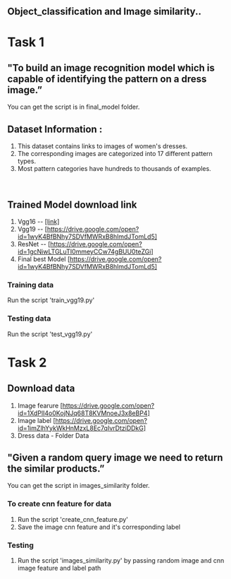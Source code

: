 ## Object_classification and Image similarity..

# Task 1

## "To build an image recognition model which is capable of identifying the pattern on a dress image.”

  You can get the script is in final_model folder.

## Dataset Information​ :
1. This dataset contains links to images of women's dresses. <br>
2. The corresponding images are categorized into 17 different pattern
types.<br>
3. Most pattern categories have hundreds to thousands of examples.
<br>

## Trained Model download link

1. Vgg16 -- [[link]](https://drive.google.com/open?id=1t1twM-v4jpiacL5UTh-th0HEd55G7-aK) <br>
2. Vgg19 -- [https://drive.google.com/open?id=1wyK4BfBNhy7SDVfMWRxB8hlmdJTomLd5] <br>
3. ResNet -- [https://drive.google.com/open?id=1gcNiwLTGLuTI0mmeyCCw74gBUU0teZGi] <br>
4. Final best Model [https://drive.google.com/open?id=1wyK4BfBNhy7SDVfMWRxB8hlmdJTomLd5]

### Training data

  Run the script 'train_vgg19.py'

### Testing data

  Run the script 'test_vgg19.py'


# Task 2

## Download data
1. Image fearure [https://drive.google.com/open?id=1XdPlI4o0KojNJq68T8KVMnoeJ3x8eBP4]
2. Image label [https://drive.google.com/open?id=1imZlhYykWkHnMzxL8Ec7qIvrDtziDDkG]
3. Dress data - Folder Data

## "Given a random query image we need to return the similar products.”

  You can get the script in images_similarity folder.

### To create cnn feature for data
 1. Run the script 'create_cnn_feature.py'
 2. Save the image cnn feature and it's corresponding label 

### Testing
 1. Run the script 'images_similarity.py' by passing random image and cnn image feature and label path
